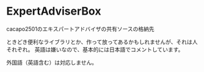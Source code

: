# ExpertAdviserBox
cacapo2501のエキスパートアドバイザの共有ソースの格納先

ときどき便利なライブラリとか、作って放ってあるかもしれませんが、それは人それぞれ。
英語は嫌いなので、基本的には日本語でコメントしています。

外国語（英語含む）は対応しません。

